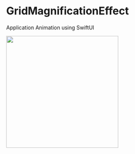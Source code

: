 # GridMagnificationEffect
Application Animation using SwiftUI

<img src="https://user-images.githubusercontent.com/93527566/188726862-beed5eed-457b-47ef-a160-3f4640ed8549.gif" style="width:300px;"/>

